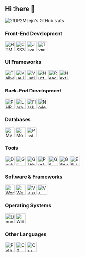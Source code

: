 ## Hi there 👋
![21DP2MLejn's GitHub stats](https://github-readme-stats.vercel.app/api?username=21DP2MLejn)
<section>
  <h3>Front-End Development</h3>
  <div class="icon-group">
    <img src="https://cdn.jsdelivr.net/gh/devicons/devicon@latest/icons/html5/html5-original.svg" width="32" height="32" alt="HTML5" />
    <img src="https://cdn.jsdelivr.net/gh/devicons/devicon@latest/icons/css3/css3-original.svg" width="32" height="32" alt="CSS3" />
    <img src="https://cdn.jsdelivr.net/gh/devicons/devicon@latest/icons/javascript/javascript-original.svg" width="32" height="32" alt="JavaScript" />
    <img src="https://cdn.jsdelivr.net/gh/devicons/devicon@latest/icons/typescript/typescript-original.svg" width="32" height="32" alt="TypeScript" />
  </div>

  <h3>UI Frameworks</h3>
  <div class="icon-group">
    <img src="https://cdn.jsdelivr.net/gh/devicons/devicon@latest/icons/tailwindcss/tailwindcss-original.svg" width="32" height="32" alt="Tailwind CSS" />
    <img src="https://cdn.jsdelivr.net/gh/devicons/devicon@latest/icons/vuejs/vuejs-original.svg" width="32" height="32" alt="Vue.js" />
    <img src="https://cdn.jsdelivr.net/gh/devicons/devicon@latest/icons/vuetify/vuetify-original.svg" width="32" height="32" alt="Vuetify" />
    <img src="https://cdn.jsdelivr.net/gh/devicons/devicon@latest/icons/nuxtjs/nuxtjs-original.svg" width="32" height="32" alt="Nuxt.js" />
    <img src="https://cdn.jsdelivr.net/gh/devicons/devicon@latest/icons/react/react-original.svg" width="32" height="32" alt="React" />
    <img src="https://cdn.jsdelivr.net/gh/devicons/devicon@latest/icons/nextjs/nextjs-original.svg" width="32" height="32" alt="Next.js" />
  </div>

  <h3>Back-End Development</h3>
  <div class="icon-group">
    <img src="https://cdn.jsdelivr.net/gh/devicons/devicon@latest/icons/php/php-original.svg" width="32" height="32" alt="PHP" />
    <img src="https://cdn.jsdelivr.net/gh/devicons/devicon@latest/icons/laravel/laravel-original.svg" width="32" height="32" alt="Laravel" />
    <img src="https://cdn.jsdelivr.net/gh/devicons/devicon@latest/icons/flask/flask-original.svg" width="32" height="32" alt="Flask" />
    <img src="https://cdn.jsdelivr.net/gh/devicons/devicon@latest/icons/nodejs/nodejs-original.svg" width="32" height="32" alt="Node.js" />
  </div>

  <h3>Databases</h3>
  <div class="icon-group">
    <img src="https://cdn.jsdelivr.net/gh/devicons/devicon@latest/icons/mysql/mysql-original.svg" width="32" height="32" alt="MySQL" />
    <img src="https://cdn.jsdelivr.net/gh/devicons/devicon@latest/icons/mongodb/mongodb-original.svg" width="32" height="32" alt="MongoDB" />
    <img src="https://cdn.jsdelivr.net/gh/devicons/devicon@latest/icons/postgresql/postgresql-original.svg" width="32" height="32" alt="PostgreSQL" />
  </div>

  <h3>Tools</h3>
  <div class="icon-group">
    <img src="https://cdn.jsdelivr.net/gh/devicons/devicon@latest/icons/docker/docker-original.svg" width="32" height="32" alt="Docker" />
    <img src="https://cdn.jsdelivr.net/gh/devicons/devicon@latest/icons/git/git-original.svg" width="32" height="32" alt="Git" />
    <img src="https://cdn.jsdelivr.net/gh/devicons/devicon@latest/icons/github/github-original.svg" width="32" height="32" alt="GitHub" />
    <img src="https://cdn.jsdelivr.net/gh/devicons/devicon@latest/icons/postman/postman-original.svg" width="32" height="32" alt="Postman" />
    <img src="https://cdn.jsdelivr.net/gh/devicons/devicon@latest/icons/git/git-original.svg" width="32" height="32" alt="Git" />
    <img src="https://cdn.jsdelivr.net/gh/devicons/devicon@latest/icons/github/github-original.svg" width="32" height="32" alt="GitHub" />
    <img src="https://cdn.jsdelivr.net/gh/devicons/devicon@latest/icons/eslint/eslint-original.svg" width="32" height="32" alt="ESLint" />
  </div>

  <h3>Software & Frameworks</h3>
  <div class="icon-group">
    <img src="https://cdn.jsdelivr.net/gh/devicons/devicon@latest/icons/wordpress/wordpress-plain.svg" width="32" height="32" alt="WordPress" />
    <img src="https://cdn.jsdelivr.net/gh/devicons/devicon@latest/icons/webstorm/webstorm-original.svg" width="32" height="32" alt="WebStorm" />
    <img src="https://cdn.jsdelivr.net/gh/devicons/devicon@latest/icons/visualstudio/visualstudio-original.svg"  width="32" height="32" alt="Visual Studio" />
    <img src="https://cdn.jsdelivr.net/gh/devicons/devicon@latest/icons/vscode/vscode-original.svg" width="32" height="32" alt="Vs Code" />
  </div>

  <h3>Operating Systems</h3>
  <div>
    <img src="https://cdn.jsdelivr.net/gh/devicons/devicon@latest/icons/linux/linux-original.svg" width="32" height="32" alt="Linux" />
    <img src="https://cdn.jsdelivr.net/gh/devicons/devicon@latest/icons/windows8/windows8-original.svg" width="32" height="32" alt="Windows 8" />
  </div>

  <h3>Other Languages</h3>
  <div class="icon-group">
    <img src="https://cdn.jsdelivr.net/gh/devicons/devicon@latest/icons/python/python-original.svg" width="32" height="32" alt="Python" />
    <img src="https://cdn.jsdelivr.net/gh/devicons/devicon@latest/icons/csharp/csharp-original.svg" width="32" height="32" alt="C#" />
    <img src="https://cdn.jsdelivr.net/gh/devicons/devicon@latest/icons/cplusplus/cplusplus-original.svg" width="32" height="32" alt="C++" />
  </div>
</section>





<!--
**21DP2MLejn/21DP2MLejn** is a ✨ _special_ ✨ repository because its `README.md` (this file) appears on your GitHub profile.

Here are some ideas to get you started:

- 🔭 I’m currently working on ...
- 🌱 I’m currently learning ...
- 👯 I’m looking to collaborate on ...
- 🤔 I’m looking for help with ...
- 💬 Ask me about ...
- 📫 How to reach me: ...
- 😄 Pronouns: ...
- ⚡ Fun fact: ...
-->
